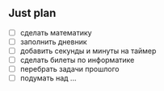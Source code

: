 ## Just plan
- [ ] сделать математику
- [ ] заполнить дневник
- [ ] добавить секунды и минуты на таймер
- [ ] сделать билеты по информатике
- [ ] перебрать задачи прошлого
- [ ] подумать над ...
